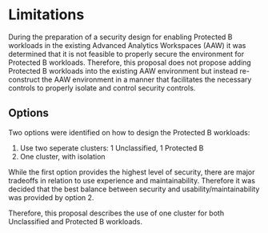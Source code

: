 # Limitations

During the preparation of a security design for enabling Protected B workloads
in the existing Advanced Analytics Workspaces (AAW) it was determined that
it is not feasible to properly secure the environment for Protected B
workloads. Therefore, this proposal does not propose adding Protected B
workloads into the existing AAW environment but instead re-construct
the AAW environment in a manner that facilitates the necessary controls
to properly isolate and control security controls.

## Options

Two options were identified on how to design the Protected B workloads:

1. Use two seperate clusters: 1 Unclassified, 1 Protected B
2. One cluster, with isolation

While the first option provides the highest level of security, there
are major tradeoffs in relation to use experience and maintainability.
Therefore it was decided that the best balance between security
and usability/maintainability was provided by option 2.

Therefore, this proposal describes the use of one cluster for
both Unclassified and Protected B workloads.
